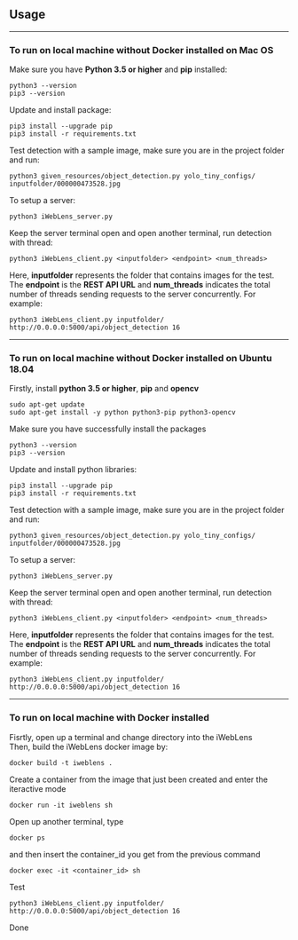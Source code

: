 ## Usage


---
### To run on local machine without Docker installed on Mac OS
Make sure you have **Python 3.5 or higher** and **pip** installed:
``` 
python3 --version
pip3 --version
```
Update and install package:
```
pip3 install --upgrade pip
pip3 install -r requirements.txt
```
Test detection with a sample image, make sure you are in the project folder and run:
```
python3 given_resources/object_detection.py yolo_tiny_configs/ inputfolder/000000473528.jpg 
```
To setup a server:
```
python3 iWebLens_server.py
```
Keep the server terminal open and open another terminal, run detection with thread:
```
python3 iWebLens_client.py <inputfolder> <endpoint> <num_threads>
```
Here, **inputfolder** represents the folder that contains images for the test. The **endpoint** is the **REST API URL** and **num_threads** indicates the total number of threads sending requests to the server concurrently. 
For example:
```
python3 iWebLens_client.py inputfolder/ http://0.0.0.0:5000/api/object_detection 16
```


---
### To run on local machine without Docker installed on Ubuntu 18.04
Firstly, install **python 3.5 or higher**, **pip** and **opencv**
```
sudo apt-get update
sudo apt-get install -y python python3-pip python3-opencv
```
Make sure you have successfully install the packages
```
python3 --version
pip3 --version
```
Update and install python libraries:
```
pip3 install --upgrade pip
pip3 install -r requirements.txt
```
Test detection with a sample image, make sure you are in the project folder and run:
```
python3 given_resources/object_detection.py yolo_tiny_configs/ inputfolder/000000473528.jpg 
```
To setup a server:
```
python3 iWebLens_server.py
```
Keep the server terminal open and open another terminal, run detection with thread:
```
python3 iWebLens_client.py <inputfolder> <endpoint> <num_threads>
```
Here, **inputfolder** represents the folder that contains images for the test. The **endpoint** is the **REST API URL** and **num_threads** indicates the total number of threads sending requests to the server concurrently. 
For example:
```
python3 iWebLens_client.py inputfolder/ http://0.0.0.0:5000/api/object_detection 16
```


---
### To run on local machine with Docker installed
Fisrtly, open up a terminal and change directory into the iWebLens <br>
Then, build the iWebLens docker image by:
```
docker build -t iweblens .
```
Create a container from the image that just been created and enter the iteractive mode
```
docker run -it iweblens sh
```
Open up another terminal, type
```
docker ps
```
and then insert the container_id you get from the previous command
```
docker exec -it <container_id> sh
```
Test
```
python3 iWebLens_client.py inputfolder/ http://0.0.0.0:5000/api/object_detection 16
```
Done